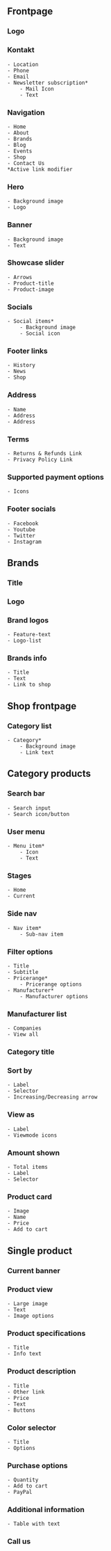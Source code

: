 ## Frontpage

### Logo

### Kontakt
    - Location
    - Phone
    - Email
    - Newsletter subscription*
        - Mail Icon
        - Text

### Navigation
    - Home
    - About 
    - Brands
    - Blog
    - Events
    - Shop
    - Contact Us
    *Active link modifier

### Hero
    - Background image
    - Logo

### Banner
    - Background image
    - Text

### Showcase slider
    - Arrows
    - Product-title
    - Product-image

### Socials
    - Social items*
        - Background image
        - Social icon

### Footer links
    - History
    - News
    - Shop

### Address
    - Name
    - Address
    - Address

### Terms
    - Returns & Refunds Link
    - Privacy Policy Link

### Supported payment options
    - Icons

### Footer socials
    - Facebook
    - Youtube
    - Twitter
    - Instagram

## Brands

### Title

### Logo

### Brand logos
    - Feature-text
    - Logo-list

### Brands info
    - Title
    - Text
    - Link to shop

## Shop frontpage

### Category list
    - Category*
        - Background image
        - Link text

## Category products

### Search bar
    - Search input
    - Search icon/button

### User menu
    - Menu item*
        - Icon
        - Text

### Stages
    - Home
    - Current

### Side nav
    - Nav item*
        - Sub-nav item

### Filter options
    - Title
    - Subtitle
    - Pricerange*
        - Pricerange options
    - Manufacturer*
        - Manufacturer options

### Manufacturer list
    - Companies
    - View all

### Category title

### Sort by
    - Label
    - Selector
    - Increasing/Decreasing arrow

### View as
    - Label
    - Viewmode icons

### Amount shown
    - Total items
    - Label
    - Selector

### Product card
    - Image
    - Name
    - Price
    - Add to cart

## Single product

### Current banner

### Product view
    - Large image
    - Text
    - Image options

### Product specifications
    - Title
    - Info text

### Product description
    - Title
    - Other link
    - Price
    - Text
    - Buttons

### Color selector
    - Title
    - Options

### Purchase options
    - Quantity
    - Add to cart
    - PayPal

### Additional information
    - Table with text

### Call us
